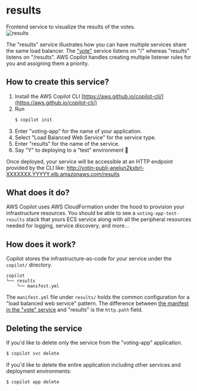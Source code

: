 # results
Frontend service to visualize the results of the votes.  
![results](https://user-images.githubusercontent.com/879348/95273545-3789e580-07f8-11eb-82e6-e38d5ac4000d.png)

The "results" service illustrates how you can have multiple services share the same load balancer.
The ["vote"](https://github.com/copilot-example-voting-app/vote) service listens on "/" whereas 
"results" listens on "/results". AWS Copilot handles creating multiple listener rules for you 
and assigning them a priority.

## How to create this service?
1. Install the AWS Copilot CLI [https://aws.github.io/copilot-cli/](https://aws.github.io/copilot-cli/)
2. Run
   ```bash
   $ copilot init
   ```
3. Enter "voting-app" for the name of your application.
4. Select "Load Balanced Web Service" for the service type.
5. Enter "results" for the name of the service.
6. Say "Y" to deploying to a "test" environment 🚀

Once deployed, your service will be accessible at an HTTP endpoint provided by the CLI like: http://votin-publi-anelun2kxbrl-XXXXXXX.YYYYY.elb.amazonaws.com/results

## What does it do?
AWS Copilot uses AWS CloudFormation under the hood to provision your infrastructure resources.
You should be able to see a `voting-app-test-results` stack that yours ECS service along with all the peripheral resources
needed for logging, service discovery, and more...


## How does it work?
Copilot stores the infrastructure-as-code for your service under the `copilot/` directory.
```
copilot
└── results
    └── manifest.yml
```
The `manifest.yml` file under `results/` holds the common configuration for a "load balanced web service" pattern.
The difference between [the manifest in the "vote" service](https://github.com/copilot-example-voting-app/vote/blob/main/copilot/vote/manifest.yml) and 
"results" is the `http.path` field.

## Deleting the service
If you'd like to delete only the service from the "voting-app" application. 
```bash
$ copilot svc delete
```
If you'd like to delete the entire application including other services and deployment environments:
```bash
$ copilot app delete
```